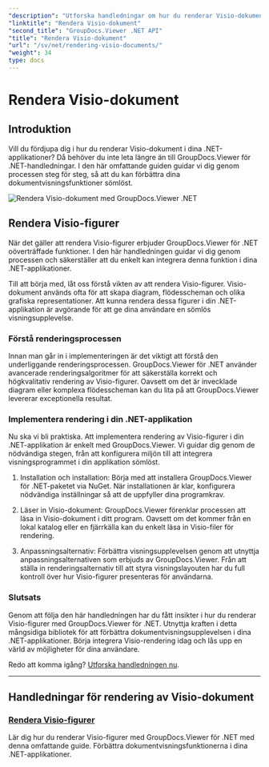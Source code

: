 ```yaml
---
"description": "Utforska handledningar om hur du renderar Visio-dokument med GroupDocs.Viewer för .NET. Lär dig att enkelt förbättra dokumentvisningsfunktionerna i dina .NET-applikationer."
"linktitle": "Rendera Visio-dokument"
"second_title": "GroupDocs.Viewer .NET API"
"title": "Rendera Visio-dokument"
"url": "/sv/net/rendering-visio-documents/"
"weight": 34
type: docs
---
```

# Rendera Visio-dokument

## Introduktion

Vill du fördjupa dig i hur du renderar Visio-dokument i dina .NET-applikationer? Då behöver du inte leta längre än till GroupDocs.Viewer för .NET-handledningar. I den här omfattande guiden guidar vi dig genom processen steg för steg, så att du kan förbättra dina dokumentvisningsfunktioner sömlöst.

![Rendera Visio-dokument med GroupDocs.Viewer .NET](/viewer/rendering-visio-documents/image.png)

## Rendera Visio-figurer

När det gäller att rendera Visio-figurer erbjuder GroupDocs.Viewer för .NET oöverträffade funktioner. I den här handledningen guidar vi dig genom processen och säkerställer att du enkelt kan integrera denna funktion i dina .NET-applikationer.

Till att börja med, låt oss förstå vikten av att rendera Visio-figurer. Visio-dokument används ofta för att skapa diagram, flödesscheman och olika grafiska representationer. Att kunna rendera dessa figurer i din .NET-applikation är avgörande för att ge dina användare en sömlös visningsupplevelse.

### Förstå renderingsprocessen

Innan man går in i implementeringen är det viktigt att förstå den underliggande renderingsprocessen. GroupDocs.Viewer för .NET använder avancerade renderingsalgoritmer för att säkerställa korrekt och högkvalitativ rendering av Visio-figurer. Oavsett om det är invecklade diagram eller komplexa flödesscheman kan du lita på att GroupDocs.Viewer levererar exceptionella resultat.

### Implementera rendering i din .NET-applikation

Nu ska vi bli praktiska. Att implementera rendering av Visio-figurer i din .NET-applikation är enkelt med GroupDocs.Viewer. Vi guidar dig genom de nödvändiga stegen, från att konfigurera miljön till att integrera visningsprogrammet i din applikation sömlöst.

1. Installation och installation: Börja med att installera GroupDocs.Viewer för .NET-paketet via NuGet. När installationen är klar, konfigurera nödvändiga inställningar så att de uppfyller dina programkrav.

2. Läser in Visio-dokument: GroupDocs.Viewer förenklar processen att läsa in Visio-dokument i ditt program. Oavsett om det kommer från en lokal katalog eller en fjärrkälla kan du enkelt läsa in Visio-filer för rendering.

3. Anpassningsalternativ: Förbättra visningsupplevelsen genom att utnyttja anpassningsalternativen som erbjuds av GroupDocs.Viewer. Från att ställa in renderingsalternativ till att styra visningslayouten har du full kontroll över hur Visio-figurer presenteras för användarna.

### Slutsats

Genom att följa den här handledningen har du fått insikter i hur du renderar Visio-figurer med GroupDocs.Viewer för .NET. Utnyttja kraften i detta mångsidiga bibliotek för att förbättra dokumentvisningsupplevelsen i dina .NET-applikationer. Börja integrera Visio-rendering idag och lås upp en värld av möjligheter för dina användare.

Redo att komma igång? [Utforska handledningen nu](./render-visio-figures/).

---

## Handledningar för rendering av Visio-dokument
### [Rendera Visio-figurer](./render-visio-figures/)
Lär dig hur du renderar Visio-figurer med GroupDocs.Viewer för .NET med denna omfattande guide. Förbättra dokumentvisningsfunktionerna i dina .NET-applikationer.